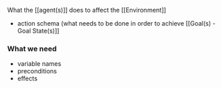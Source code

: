 What the [[agent(s)]] does to affect the [[Environment]]

- action schema (what needs to be done in order to achieve [[Goal(s) - Goal State(s)]]
### What we need
- variable names
- preconditions
- effects